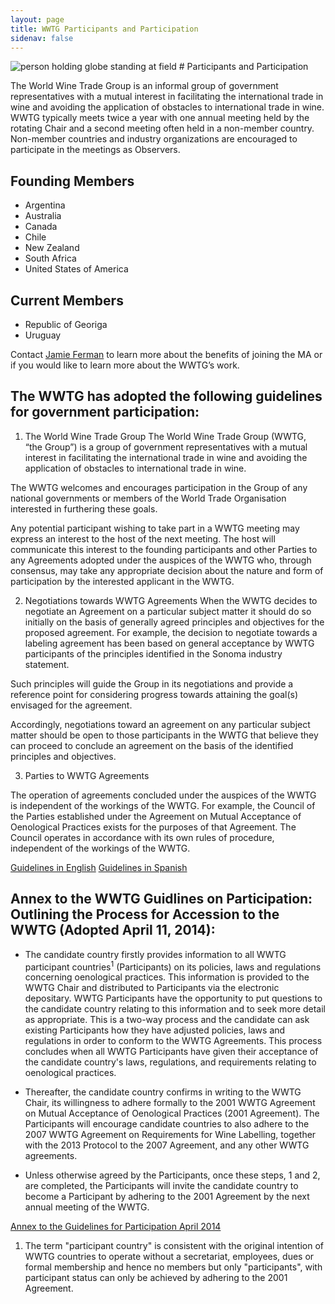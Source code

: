 ```yaml
---
layout: page
title: WWTG Participants and Participation
sidenav: false
---
```

<img src="{{site.baseurl}}/assets/uploads/world-w-blurry-field.jpg" alt="person holding globe standing at field">
# Participants and Participation

The World Wine Trade Group is an informal group of government representatives with a mutual interest in facilitating the international trade in wine and avoiding the application of obstacles to international trade in wine. WWTG typically meets twice a year with one annual meeting held by the rotating Chair and a second meeting often held in a non-member country.  Non-member countries and industry organizations are encouraged to participate in the meetings as Observers.

## Founding Members
- Argentina
- Australia
- Canada
- Chile
- New Zealand
- South Africa
- United States of America

## Current Members
- Republic of Georiga
- Uruguay

<p>Contact <a href="mailto:jamie.ferman@trade.gov">Jamie Ferman</a> to learn more about the benefits of joining the MA or if you would like to learn more about the WWTG’s work.</p>

## The WWTG has adopted the following guidelines for government participation:

1) The World Wine Trade Group
The World Wine Trade Group (WWTG, “the Group”) is a group of government representatives with a mutual interest in facilitating the international trade in wine and avoiding the application of obstacles to international trade in wine.

The WWTG welcomes and encourages participation in the Group of any national governments or members of the World Trade Organisation interested in furthering these goals.

Any potential participant wishing to take part in a WWTG meeting may express an interest to the host of the next meeting. The host will communicate this interest to the founding participants and other Parties to any Agreements adopted under the auspices of the WWTG who, through consensus, may take any appropriate decision about the nature and form of participation by the interested applicant in the WWTG.

2) Negotiations towards WWTG Agreements
When the WWTG decides to negotiate an Agreement on a particular subject matter it should do so initially on the basis of generally agreed principles and objectives for the proposed agreement. For example, the decision to negotiate towards a labeling agreement has been based on general acceptance by WWTG participants of the principles identified in the Sonoma industry statement.

Such principles will guide the Group in its negotiations and provide a reference point for considering progress towards attaining the goal(s) envisaged for the agreement.

Accordingly, negotiations toward an agreement on any particular subject matter should be open to those participants in the WWTG that believe they can proceed to conclude an agreement on the basis of the identified principles and objectives.

3) Parties to WWTG Agreements

The operation of agreements concluded under the auspices of the WWTG is independent of the workings of the WWTG. For example, the Council of the Parties established under the Agreement on Mutual Acceptance of Oenological Practices exists for the purposes of that Agreement. The Council operates in accordance with its own rules of procedure, independent of the workings of the WWTG.

<a class="usa-button" href="{{site.baseurl}}/assets/uploads/guidelines.pdf">Guidelines in English</a>
<a class="usa-button" href="{{site.baseurl}}/assets/uploads/guidelines-spanish.pdf">Guidelines in Spanish</a>

## Annex to the WWTG Guidlines on Participation: Outlining the Process for Accession to the WWTG (Adopted April 11, 2014):

- The candidate country firstly provides information to all WWTG participant countries<sup>1</sup> (Participants) on its policies, laws and regulations concerning oenological practices. This information is provided to the WWTG Chair and distributed to Participants via the electronic depositary. WWTG Participants have the opportunity to put questions to the candidate country relating to this information and to seek more detail as appropriate. This is a two-way process and the candidate can ask existing Participants how they have adjusted policies, laws and regulations in order to conform to the WWTG Agreements. This process concludes when all WWTG Participants have given their acceptance of the candidate country's laws, regulations, and requirements relating to oenological practices.

- Thereafter, the candidate country confirms in writing to the WWTG Chair, its willingness to adhere formally to the 2001 WWTG Agreement on Mutual Acceptance of Oenological Practices (2001 Agreement). The Participants will encourage candidate countries to also adhere to the 2007 WWTG Agreement on Requirements for Wine Labelling, together with the 2013 Protocol to the 2007 Agreement, and any other WWTG agreements.

- Unless otherwise agreed by the Participants, once these steps, 1 and 2, are completed, the Participants will invite the candidate country to become a Participant by adhering to the 2001 Agreement by the next annual meeting of the WWTG.

<a class="usa-button" href="{{site.baseurl}}/assets/uploads/annex-guidelines-2014.pdf">Annex to the Guidelines for Participation April 2014</a>

<div style="font-size:14px;"><ol><li>The term "participant country" is consistent with the original intention of WWTG countries to operate without a secretariat, employees, dues or formal membership and hence no members but only "participants", with participant status can only be achieved by adhering to the 2001 Agreement.</li></ol> </div>
